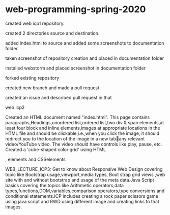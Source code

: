 # web-programming-spring-2020
created web icp1 repository.

created 2 directories source and destination.

added index.html to source and added some screenshots to documentation folder.

taken screenshot of repository creation and placed in documentation folder

installed webstorm and placed screenshot in documentation folder

forked existing repository

created new branch and made a pull request

created an issue and described pull request in that

web icp2

Created an HTML document named "index.html".
This page contains paragraphs,Headings,unordered list,ordered list,two div & span elements,at least four block and inline elements,images at appropriate locations in the HTML file and should be clickable,i.e.,when you click the image, it should redirect you to the location of the image in a new tabany relevant video/YouTube video. The video should have controls like play, pause, etc.
Created a 'cube-shaped color grid' using HTML <div>, <span> elements and CSSelements
  
  
WEB_LECTURE_ICP3: 
Get to know about Responsive Web Design covering topic like Bootstrap usage,viewport,media types, Boot strap grid views ,web site with and without bootstrap and usage of the meta data.Java Script basics covering the topics like Arithmetic operators,data types,functions,DOM,variables,comparison operators,type conversions and conditional statements.ICP includes creating a rock paper scissors game using java script and RWD using different image and creating links to that images.
